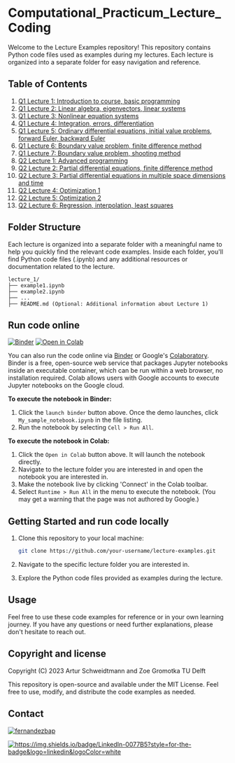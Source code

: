 # Computational_Practicum_Lecture_Coding

Welcome to the Lecture Examples repository! This repository contains Python code files used as examples during my lectures. Each lecture is organized into a separate folder for easy navigation and reference.

## Table of Contents

1. [Q1 Lecture 1: Introduction to course, basic programming](/q1_lecture_1/)
2. [Q1 Lecture 2: Linear algebra, eigenvectors, linear systems](/q1_lecture_2/)
3. [Q1 Lecture 3: Nonlinear equation systems](/q1_lecture_3/)
4. [Q1 Lecture 4: Integration, errors, differentiation](/q1_lecture_4/)
5. [Q1 Lecture 5: Ordinary differential equations, initial value problems, forward Euler, backward Euler](/q1_lecture_5/)
6. [Q1 Lecture 6: Boundary value problem, finite difference method](/q1_lecture_6/)
7. [Q1 Lecture 7: Boundary value problem, shooting method](/q1_lecture_7/)
8. [Q2 Lecture 1: Advanced programming](/q2_lecture_1/)
9. [Q2 Lecture 2: Partial differential equations, finite difference method](/q2_lecture_2/)
10. [Q2 Lecture 3: Partial differential equations in multiple space dimensions and time](/q2_lecture_3/)
11. [Q2 Lecture 4: Optimization 1](/q2_lecture_4/)
12. [Q2 Lecture 5: Optimization 2](/q2_lecture_5/)
13. [Q2 Lecture 6: Regression, interpolation, least squares](/q2_lecture_6/)
<!-- 14. [Q2 Lecture 7: ](/q2_lecture_7/) -->
## Folder Structure

Each lecture is organized into a separate folder with a meaningful name to help you quickly find the relevant code examples. Inside each folder, you'll find Python code files (.ipynb) and any additional resources or documentation related to the lecture.

   ```
lecture_1/
├── example1.ipynb
├── example2.ipynb
├── ...
├── README.md (Optional: Additional information about Lecture 1)
```

## Run code online
[![Binder](https://mybinder.org/badge.svg)](https://mybinder.org/v2/gh/process-intelligence-research/computational_practicum_lecture_coding/main)
[![Open in Colab](https://colab.research.google.com/assets/colab-badge.svg)](https://colab.research.google.com/github/process-intelligence-research/computational_practicum_lecture_coding/blob/main)

You can also run the code online via [Binder](https://mybinder.org) or  Google's [Colaboratory](https://research.google.com/colaboratory/). Binder is a free, open-source web service that packages Jupyter notebooks inside an executable container, which can be run within a web browser, no installation required. 
Colab allows users with Google accounts to execute Jupyter notebooks on the Google cloud. 

**To execute the notebook in Binder:**
1. Click the `launch binder` button above. Once the demo launches, click `My_sample_notebook.ipynb` in the file listing.
2. Run the notebook by selecting `Cell > Run All`.

**To execute the notebook in Colab:**
1. Click the `Open in Colab` button above. It will launch the notebook directly.
2. Navigate to the lecture folder you are interested in and open the notebook you are interested in.
3. Make the notebook live by clicking 'Connect' in the Colab toolbar. 
4. Select `Runtime > Run All` in the menu to execute the notebook. (You may get a warning that the page was not authored by Google.) 

## Getting Started and run code locally

1. Clone this repository to your local machine:

   ```bash
   git clone https://github.com/your-username/lecture-examples.git


2. Navigate to the specific lecture folder you are interested in.

3. Explore the Python code files provided as examples during the lecture.

## Usage
Feel free to use these code examples for reference or in your own learning journey. If you have any questions or need further explanations, please don't hesitate to reach out.

## Copyright and license

Copyright (C) 2023 Artur Schweidtmann and Zoe Gromotka TU Delft

This repository is open-source and available under the MIT License. Feel free to use, modify, and distribute the code examples as needed.

## Contact

<p align="left">
<a href="https://twitter.com/ASchweidtmann" target="blank"><img align="center" src="https://img.shields.io/badge/X-000000?style=for-the-badge&logo=x&logoColor=white" alt="fernandezbap" /></a>
</p>
<p align="left">
<a href="https://www.linkedin.com/in/schweidtmann/" target="blank"><img src="https://img.shields.io/badge/LinkedIn-0077B5?style=for-the-badge&logo=linkedin&logoColor=white" alt="https://img.shields.io/badge/LinkedIn-0077B5?style=for-the-badge&logo=linkedin&logoColor=white"  /></a>
</p>

